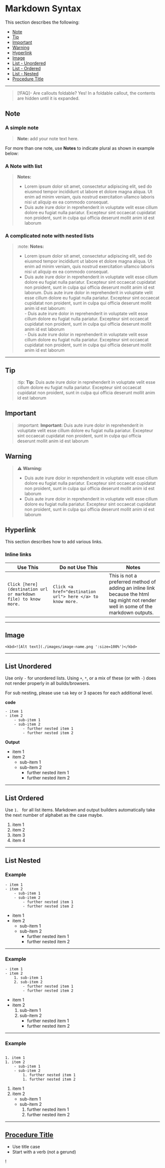 # Markdown Syntax
This section describes the following:

- [Note](#note)
- [Tip](#tip)
- [Important](#important)
- [Warning](#warning)
- [Hyperlink](#hyperlink)
- [Image](#image) 
- [List - Unordered](#list-unordered)
- [List - Ordered](#list-ordered)
- [List - Nested](#list-nested)
- [Procedure Title](#procedure-title)

---

> [!FAQ]- Are callouts foldable?
> Yes! In a foldable callout, the contents are hidden until it is expanded.

## Note

### A simple note

> **Note:** add your note text here. 

For more than one note, use **Notes** to indicate plural as shown in example below:

### A Note with list
> **Notes:**
>- Lorem ipsum dolor sit amet, consectetur adipiscing elit, sed do eiusmod tempor incididunt ut labore et dolore magna aliqua. Ut enim ad minim veniam, quis nostrud exercitation ullamco laboris nisi ut aliquip ex ea commodo consequat.   
>- Duis aute irure dolor in reprehenderit in voluptate velit esse cillum dolore eu fugiat nulla pariatur. Excepteur sint occaecat cupidatat non proident, sunt in culpa qui officia deserunt mollit anim id est laborum

### A complicated note with nested lists

> :note: **Notes:**
>- Lorem ipsum dolor sit amet, consectetur adipiscing elit, sed do eiusmod tempor incididunt ut labore et dolore magna aliqua. Ut enim ad minim veniam, quis nostrud exercitation ullamco laboris nisi ut aliquip ex ea commodo consequat. 
>- Duis aute irure dolor in reprehenderit in voluptate velit esse cillum dolore eu fugiat nulla pariatur. Excepteur sint occaecat cupidatat non proident, sunt in culpa qui officia deserunt mollit anim id est laborum. 
Duis aute irure dolor in reprehenderit in voluptate velit esse cillum dolore eu fugiat nulla pariatur. Excepteur sint occaecat cupidatat non proident, sunt in culpa qui officia deserunt mollit anim id est laborum:  
    - Duis aute irure dolor in reprehenderit in voluptate velit esse cillum dolore eu fugiat nulla pariatur. Excepteur sint occaecat cupidatat non proident, sunt in culpa qui officia deserunt mollit anim id est laborum  
    - Duis aute irure dolor in reprehenderit in voluptate velit esse cillum dolore eu fugiat nulla pariatur. Excepteur sint occaecat cupidatat non proident, sunt in culpa qui officia deserunt mollit anim id est laborum

---

## Tip

> :tip: **Tip:** Duis aute irure dolor in reprehenderit in voluptate velit esse cillum dolore eu fugiat nulla pariatur. Excepteur sint occaecat cupidatat non proident, sunt in culpa qui officia deserunt mollit anim id est laborum 

## Important

> :important: **Important:** Duis aute irure dolor in reprehenderit in voluptate velit esse cillum dolore eu fugiat nulla pariatur. Excepteur sint occaecat cupidatat non proident, sunt in culpa qui officia deserunt mollit anim id est laborum 

## Warning

> :warning: **Warning:**
>- Duis aute irure dolor in reprehenderit in voluptate velit esse cillum dolore eu fugiat nulla pariatur. Excepteur sint occaecat cupidatat non proident, sunt in culpa qui officia deserunt mollit anim id est laborum
>- Duis aute irure dolor in reprehenderit in voluptate velit esse cillum dolore eu fugiat nulla pariatur. Excepteur sint occaecat cupidatat non proident, sunt in culpa qui officia deserunt mollit anim id est laborum

## Hyperlink
This section describes how to add various links.

### Inline links

| **Use This** | **Do not Use This** | **Notes**|
|---|---|---|
|```Click [here](destination url or markdown file) to know more.``` | ```Click <a href="destination url"> here </a> to know more.``` | This is not a preferred method of adding an inline link because the html tag might not render well in some of the markdown outputs. | 


---

## Image 
```
<kbd>![Alt text](./images/image-name.png ':size=100%')</kbd>
```
---
## List Unordered
Use only `-` for unordered lists. Using `+`, `*`, or a mix of these (or with `-`) does not render properly in all builds/browsers.

For sub nesting, please use `tab` key or 3 spaces for each additional level.

**code**
```
- item 1
- item 2
    - sub-item 1
    - sub-item 2
        - further nested item 1
        - further nested item 2
```        
**Output**
- item 1
- item 2
    - sub-item 1
    - sub-item 2
        - further nested item 1
        - further nested item 2
---
## List Ordered

Use `1. ` for all list items. Markdown and output builders automatically take the next number of alphabet as the case maybe.

1. item 1
1. item 2
1. item 3
1. item 4


---
## List Nested

### Example

```
- item 1
- item 2
    - sub-item 1
    - sub-item 2
        - further nested item 1
        - further nested item 2
```        

- item 1
- item 2
    - sub-item 1
    - sub-item 2
        - further nested item 1
        - further nested item 2

---

### Example

```
- item 1
- item 2
    1. sub-item 1
    2. sub-item 2
        - further nested item 1
        - further nested item 2
```

- item 1
- item 2
    1. sub-item 1
    2. sub-item 2
        - further nested item 1
        - further nested item 2

---

### Example 

```

1. item 1
1. item 2
    - sub-item 1
    - sub-item 2
        1. further nested item 1
        1. further nested item 2
```        

1. item 1
1. item 2
    - sub-item 1
    - sub-item 2
        1. further nested item 1
        1. further nested item 2

---
## [Procedure Title](#procedure-title)

- Use title case
- Start with a verb (not a gerund)


!



